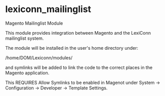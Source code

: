# lexiconn_mailinglist
Magento Mailinglist Module

This module provides integration between Magento and the LexiConn mailinglist system.

The module will be installed in the user's home directory under:

/home/DOM/Lexiconn/modules/

and symlinks will be added to link the code to the correct places in the Magento application.  

This REQUIRES Allow Symlinks to be enabled in Magenot under System -> Configuration -> Developer -> Template Settings.

